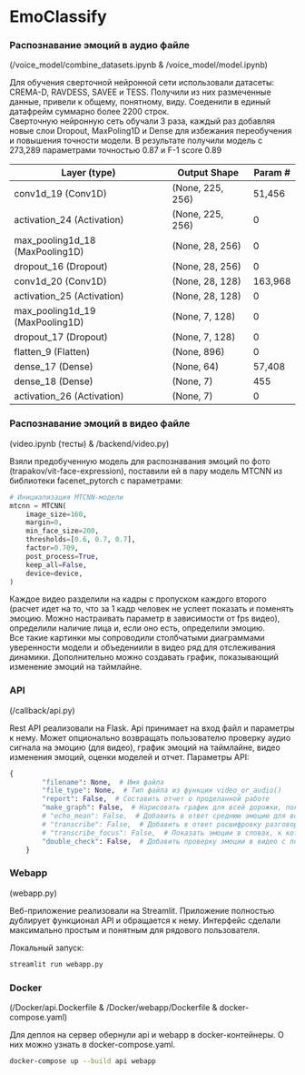 # EmoClassify

### Распознавание эмоций в аудио файле 
(/voice_model/combine_datasets.ipynb & /voice_model/model.ipynb)

Для обучения сверточной нейронной сети использовали датасеты: CREMA-D, RAVDESS, SAVEE и TESS. Получили из них размеченные данные, привели к общему, понятному, виду. Соеденили в единый датафрейм суммарно более 2200 строк. \
Сверточную нейронную сеть обучали 3 раза, каждый раз добавляя новые слои Dropout, MaxPoling1D и Dense для избежания переобучения и повышения точности модели. В результате получили модель с 273,289 параметрами точностью 0.87 и F-1 score 0.89 

| Layer (type)                     | Output Shape           | Param #    |
|----------------------------------|------------------------|------------|
| conv1d_19 (Conv1D)               | (None, 225, 256)       | 51,456     |
| activation_24 (Activation)       | (None, 225, 256)       | 0          |
| max_pooling1d_18 (MaxPooling1D)  | (None, 28, 256)        | 0          |
| dropout_16 (Dropout)             | (None, 28, 256)        | 0          |
| conv1d_20 (Conv1D)               | (None, 28, 128)        | 163,968    |
| activation_25 (Activation)       | (None, 28, 128)        | 0          |
| max_pooling1d_19 (MaxPooling1D)  | (None, 7, 128)         | 0          |
| dropout_17 (Dropout)             | (None, 7, 128)         | 0          |
| flatten_9 (Flatten)              | (None, 896)            | 0          |
| dense_17 (Dense)                 | (None, 64)             | 57,408     |
| dense_18 (Dense)                 | (None, 7)              | 455        |
| activation_26 (Activation)       | (None, 7)              | 0          |


### Распознавание эмоций в видео файле 
(video.ipynb (тесты) & /backend/video.py)

Взяли предобученную модель для распознавания эмоций по фото (trapakov/vit-face-expression), поставили ей в пару модель MTCNN из библиотеки facenet_pytorch с параметрами: 
```python
# Инициализация MTCNN-модели
mtcnn = MTCNN(
    image_size=160,
    margin=0,
    min_face_size=200,
    thresholds=[0.6, 0.7, 0.7],
    factor=0.709,
    post_process=True,
    keep_all=False,
    device=device,
)
```
Каждое видео разделили на кадры с пропуском каждого второго (расчет идет на то, что за 1 кадр человек не успеет показать и поменять эмоцию. Можно настраивать параметр в зависимости от fps видео), определили наличие лица и, если оно есть, определили эмоцию. \
Все такие картинки мы сопроводили столбчатыми диаграммами уверенности модели и объедениили в видео ряд для отслеживания динамики. Дополнительно можно создавать график, показывающий изменение эмоций на таймлайне.

### API 
(/callback/api.py)

Rest API реализовали на Flask. Api принимает на вход файл и параметры к нему. Может опционально возвращать пользователю проверку аудио сигнала на эмоцию (для видео), график эмоций на таймлайне, видео изменения эмоций, оценки моделей и отчет. Параметры API:
```python
{
        "filename": None,  # Имя файла
        "file_type": None,  # Тип файла из функции video_or_audio()
        "report": False,  # Cоставить отчет о проделанной работе
        "make_graph": False,  # Нарисовать график для всей дорожки, показывающий эмоции
        # "echo_mean": False,  # Добавить в ответ среднюю эмоцию для всего разговора
        # "transcribe": False,  # Добавить в ответ расшифровку разговора
        # "transcribe_focus": False,  # Показать эмоции в словах, к которым они принадлежат (работает только при "transcribe": True)
        "double_check": False,  # Добавить проверку эмоции в видео с помощью анализа аудио-дорожки (работате толкьо при "file_type": "video")
    }
```

### Webapp 
(webapp.py)

Веб-приложение реализовали на Streamlit. Приложение полностью дублирует функционал API и обращается к нему. Интерфейс сделали максимально простым и понятным для рядового пользователя. 

Локальный запуск:
```bash
streamlit run webapp.py
```

### Docker 
(/Docker/api.Dockerfile & /Docker/webapp/Dockerfile & docker-compose.yaml)

Для деплоя на сервер обернули api и webapp в docker-контейнеры. О них можно узнать в docker-compose.yaml. 

```bash
docker-compose up --build api webapp
```
